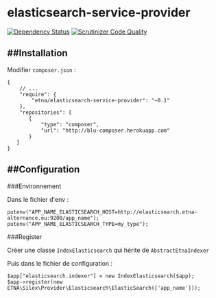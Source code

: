 elasticsearch-service-provider
==============================

[![Dependency Status](https://www.versioneye.com/user/projects/53dde6e68e78abc191000030/badge.svg)](https://www.versioneye.com/user/projects/53dde6e68e78abc191000030)
[![Scrutinizer Code Quality](https://scrutinizer-ci.com/g/etna-alternance/composer-elasticsearch-service-provider/badges/quality-score.png?b=master)](https://scrutinizer-ci.com/g/etna-alternance/composer-elasticsearch-service-provider/?branch=master)

##Installation
------------

Modifier `composer.json` :

```
{
    // ...
    "require": {
        "etna/elasticsearch-service-provider": "~0.1"
    },
    "repositories": [
       {
           "type": "composer",
           "url": "http://blu-composer.herokuapp.com"
       }
   ]
}
```
##Configuration
-------------

###Environnement

Dans le fichier d'env :

```
putenv("APP_NAME_ELASTICSEARCH_HOST=http://elasticsearch.etna-alternance.eu:9200/app_name");
putenv("APP_NAME_ELASTICSEARCH_TYPE=my_type");
```

###Register

Créer une classe `IndexElasticsearch` qui hérite de `AbstractEtnaIndexer`

Puis dans le fichier de configuration :

```
$app["elasticsearch.indexer"] = new IndexElasticsearch($app);
$app->register(new ETNA\Silex\Provider\Elasticsearch\ElasticSearch(['app_name']));
```
